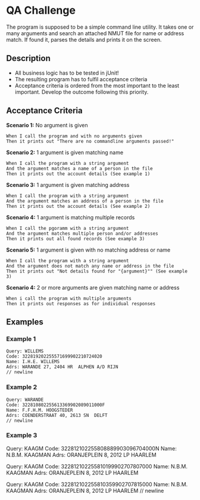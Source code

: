 # QA Challenge

The program is supposed to be a simple command line utility. It takes one or many arguments and search an attached NMUT file for name or address match. If found it, parses the details and prints it on the screen.

## Description
* All business logic has to be tested in jUnit!
* The resulting program has to fulfil acceptance criteria
* Acceptance criteria is ordered from the most important to the least important. Develop the outcome following this priority.


## Acceptance Criteria
**Scenario 1:** No argument is given
```
When I call the program and with no arguments given
Then it prints out "There are no commandline arguments passed!"
```

**Scenario 2:** 1 argument is given matching name
```
When I call the program with a string argument
And the argument matches a name of a person in the file
Then it prints out the account details (See example 1)
```

**Scenario 3:** 1 argument is given matching address
```
When I call the program with a string argument
And the argument matches an address of a person in the file
Then it prints out the account details (See example 2)
```

**Scenario 4:** 1 argument is matching multiple records
```
When I call the pgoramm with a string argument
And the argument matches multiple person and/or addresses
Then it prints out all found records (See example 3)
```

**Scenario 5:** 1 argument is given with no matching address or name
```
When I call the program with a string argument
And the argument does not match any name or address in the file
Then it prints out "Not details found for "{argument}"" (See example 3)
```

**Scenario 4:** 2 or more arguments are given matching name or address
```
When i call the program with multiple arguments
Then it prints out responses as for individual responses
```

## Examples
### Example 1

```
Query: WILLEMS
Code: 322819202255571699902210724020
Name: I.H.E. WILLEMS
Adrs: WARANDE 27, 2404 HR  ALPHEN A/D RIJN
// newline
```

### Example 2

```
Query: WARANDE
Code: 322810802255613369902089011000F
Name: F.F.H.M. HOOGSTEDER
Adrs: COENDERSTRAAT 40, 2613 SN  DELFT
// newline
```

### Example 3

Query: KAAGM
Code: 322812102255808889903096704000N
Name: N.B.M. KAAGMAN
Adrs: ORANJEPLEIN 8, 2012 LP  HAARLEM

Query: KAAGM
Code: 322812102255810199902707807000
Name: N.B.M. KAAGMAN
Adrs: ORANJEPLEIN 8, 2012 LP  HAARLEM

Query: KAAGM
Code: 322812102255810359902707815000
Name: N.B.M. KAAGMAN
Adrs: ORANJEPLEIN 8, 2012 LP  HAARLEM
// newline
```

